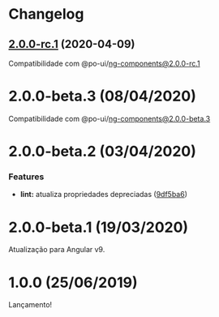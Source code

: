 # Changelog

## [2.0.0-rc.1](https://github.com/po-ui/po-tslint/pull/6/commits/ba82db293146ddd2843862e840187b4aa07dee75) (2020-04-09)

Compatibilidade com @po-ui/ng-components@2.0.0-rc.1

# 2.0.0-beta.3 (08/04/2020)

Compatibilidade com @po-ui/ng-components@2.0.0-beta.3

# 2.0.0-beta.2 (03/04/2020)

### Features

* **lint:** atualiza propriedades depreciadas ([9df5ba6](https://github.com/po-ui/po-tslint/commit/9df5ba6e0fc0fa707b0d0fb3939838518e73b621))

# 2.0.0-beta.1 (19/03/2020)

Atualização para Angular v9.

# 1.0.0 (25/06/2019)

Lançamento!